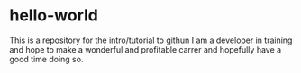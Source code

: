 # hello-world
This is a repository for the intro/tutorial to githun
I am a developer in training and hope to make a wonderful and profitable carrer and hopefully have a
good time doing so.
